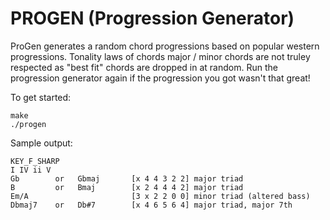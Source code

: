 # PROGEN (Progression Generator)

ProGen generates a random chord progressions based on popular western progressions.
Tonality laws of chords major / minor chords are not truley respected as "best fit" chords are dropped in at random.
Run the progression generator again if the progression you got wasn't that great!

To get started:

    make
    ./progen

Sample output:

    KEY_F_SHARP
    I IV ii V 
    Gb        or   Gbmaj       [x 4 4 3 2 2] major triad
    B         or   Bmaj        [x 2 4 4 4 2] major triad
    Em/A                       [3 x 2 2 0 0] minor triad (altered bass)
    Dbmaj7    or   Db#7        [x 4 6 5 6 4] major triad, major 7th
